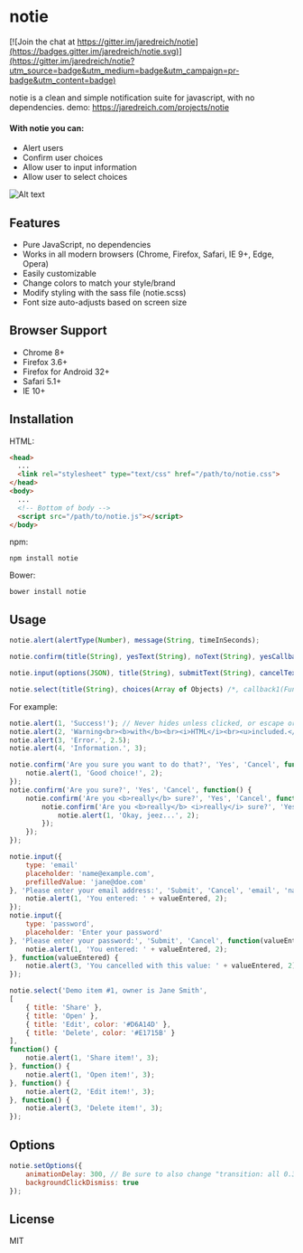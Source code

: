 # notie

[![Join the chat at https://gitter.im/jaredreich/notie](https://badges.gitter.im/jaredreich/notie.svg)](https://gitter.im/jaredreich/notie?utm_source=badge&utm_medium=badge&utm_campaign=pr-badge&utm_content=badge)

notie is a clean and simple notification suite for javascript, with no dependencies.
demo: https://jaredreich.com/projects/notie

#### With notie you can:
* Alert users
* Confirm user choices
* Allow user to input information
* Allow user to select choices

![Alt text](/demo.gif?raw=true "Demo")

## Features

* Pure JavaScript, no dependencies
* Works in all modern browsers (Chrome, Firefox, Safari, IE 9+, Edge, Opera)
* Easily customizable
* Change colors to match your style/brand
* Modify styling with the sass file (notie.scss)
* Font size auto-adjusts based on screen size

## Browser Support

* Chrome 8+
* Firefox 3.6+
* Firefox for Android 32+
* Safari 5.1+
* IE 10+

## Installation

HTML:
```html
<head>
  ...
  <link rel="stylesheet" type="text/css" href="/path/to/notie.css">
</head>
<body>
  ...
  <!-- Bottom of body -->
  <script src="/path/to/notie.js"></script>
</body>
```

npm:
```
npm install notie
```

Bower:
```
bower install notie
```


## Usage

```javascript
notie.alert(alertType(Number), message(String, timeInSeconds);

notie.confirm(title(String), yesText(String), noText(String), yesCallback(Function), noCallbackOptional(Function));

notie.input(options(JSON), title(String), submitText(String), cancelText(String), submitCallback(Function), cancelCallbackOptional(Function));

notie.select(title(String), choices(Array of Objects) /*, callback1(Function), callback2(Function), ... */);
```
For example:
```javascript
notie.alert(1, 'Success!'); // Never hides unless clicked, or escape or enter is pressed
notie.alert(2, 'Warning<br><b>with</b><br><i>HTML</i><br><u>included.</u>', 2); // Hides after 2 seconds
notie.alert(3, 'Error.', 2.5);
notie.alert(4, 'Information.', 3);

notie.confirm('Are you sure you want to do that?', 'Yes', 'Cancel', function() {
    notie.alert(1, 'Good choice!', 2);
});
notie.confirm('Are you sure?', 'Yes', 'Cancel', function() {
    notie.confirm('Are you <b>really</b> sure?', 'Yes', 'Cancel', function() {
        notie.confirm('Are you <b>really</b> <i>really</i> sure?', 'Yes', 'Cancel', function() {
            notie.alert(1, 'Okay, jeez...', 2);
        });
    });
});

notie.input({
	type: 'email'
	placeholder: 'name@example.com',
	prefilledValue: 'jane@doe.com'
}, 'Please enter your email address:', 'Submit', 'Cancel', 'email', 'name@example.com', function(valueEntered) {
    notie.alert(1, 'You entered: ' + valueEntered, 2);
});
notie.input({
	type: 'password',
	placeholder: 'Enter your password'
}, 'Please enter your password:', 'Submit', 'Cancel', function(valueEntered) {
	notie.alert(1, 'You entered: ' + valueEntered, 2);
}, function(valueEntered) {
	notie.alert(3, 'You cancelled with this value: ' + valueEntered, 2);
});

notie.select('Demo item #1, owner is Jane Smith',
[
	{ title: 'Share' },
	{ title: 'Open' },
	{ title: 'Edit', color: '#D6A14D' },
	{ title: 'Delete', color: '#E1715B' }
],
function() {
	notie.alert(1, 'Share item!', 3);
}, function() {
	notie.alert(1, 'Open item!', 3);
}, function() {
	notie.alert(2, 'Edit item!', 3);
}, function() {
	notie.alert(3, 'Delete item!', 3);
});

```

## Options
```javascript
notie.setOptions({
	animationDelay: 300, // Be sure to also change "transition: all 0.3s ease" variable in .scss file
	backgroundClickDismiss: true
});
```

## License
MIT
